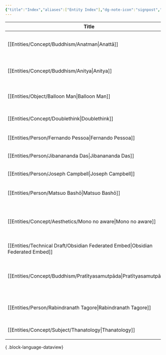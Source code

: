 ```yaml
---
{"title":"Index","aliases":["Entity Index"],"dg-note-icon":"signpost","dg-publish":true,"dg-pinned":true,"garden-index":true,"dg-hide-in-graph":true,"tags":["entities"],"created":"2023-03-25T22:35:25+06:00","updated":"2023-03-25T22:51:51+06:00","permalink":"/entities/entity-index/","hideInGraph":true,"pinned":true,"dgPassFrontmatter":true,"noteIcon":"signpost"}
---
```


| Title                                                                              | Aliases                                                           | Type            | Tags                                                             |
| ---------------------------------------------------------------------------------- | ----------------------------------------------------------------- | --------------- | ---------------------------------------------------------------- |
| [[Entities/Concept/Buddhism/Anatman\|Anattā]]                                   | <ul><li>anātman</li><li>Anattā</li></ul>                          | Concept         | #concept #concept/buddhism #concept/theology #concept/philosophy |
| [[Entities/Concept/Buddhism/Anitya\|Anitya]]                                    | <ul><li>anitya</li><li>impermanence</li></ul>                     | Concept         | #concept #concept/buddhism #concept/theology #concept/philosophy |
| [[Entities/Object/Balloon Man\|Balloon Man]]                                    | <ul><li>বেলুন মানুষ</li><li>বেলুন সৈন্য</li></ul>                 | Object          | #object #object/toy                                              |
| [[Entities/Concept/Doublethink\|Doublethink]]                                   | <ul><li>Doublethink</li></ul>                                     | Concept         | #concept #concept/psychology #concept/orwellian                  |
| [[Entities/Person/Fernando Pessoa\|Fernando Pessoa]]                            | <ul><li>Pessoa</li></ul>                                          | Person          | #person #person/writer                                           |
| [[Entities/Person/Jibanananda Das\|Jibanananda Das]]                            | <ul><li>জীবনানন্দ দাশ</li></ul>                                   | Person          | #person #person/writer                                           |
| [[Entities/Person/Joseph Campbell\|Joseph Campbell]]                            | <ul><li>ক্যাম্পবেল</li></ul>                                      | Person          | #person #person/scholar                                          |
| [[Entities/Person/Matsuo Bashō\|Matsuo Bashō]]                                  | <ul><li>Matsuo Bashō</li></ul>                                    | Person          | #person #person/poet #person/writer                              |
| [[Entities/Concept/Aesthetics/Mono no aware\|Mono no aware]]                    | <ul><li>pathos of things</li><li>mono no aware</li></ul>          | Concept         | #concept #concept/aesthetics #concept/literature #concept/art    |
| [[Entities/Technical Draft/Obsidian Federated Embed\|Obsidian Federated Embed]] | <ul><li>OFE</li></ul>                                             | Technical Draft | #technical-draft                                                 |
| [[Entities/Concept/Buddhism/Pratītyasamutpāda\|Pratītyasamutpāda]]              | <ul><li>dependant origination</li><li>dependant arising</li></ul> | Concept         | #concept #concept/buddhism #concept/theology #concept/philosophy |
| [[Entities/Person/Rabindranath Tagore\|Rabindranath Tagore]]                    | <ul><li>রবীন্দ্রনাথ ঠাকুর</li></ul>                               | Person          | #person #person/polymath #person/activist #person/writer         |
| [[Entities/Concept/Subject/Thanatology\|Thanatology]]                           | <ul><li>Thanatology</li></ul>                                     | Concept         | #subject                                                         |

{ .block-language-dataview}